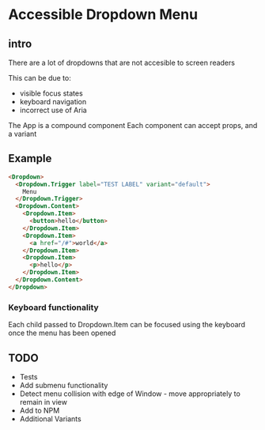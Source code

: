 # Accessible Dropdown Menu

## intro

There are a lot of dropdowns that are not accesible to screen readers

This can be due to:

- visible focus states
- keyboard navigation
- incorrect use of Aria

The App is a compound component
Each component can accept props, and a variant

## Example

```html
<Dropdown>
  <Dropdown.Trigger label="TEST LABEL" variant="default">
    Menu
  </Dropdown.Trigger>
  <Dropdown.Content>
    <Dropdown.Item>
      <button>hello</button>
    </Dropdown.Item>
    <Dropdown.Item>
      <a href="/#">world</a>
    </Dropdown.Item>
    <Dropdown.Item>
      <p>hello</p>
    </Dropdown.Item>
  </Dropdown.Content>
</Dropdown>
```

### Keyboard functionality

Each child passed to Dropdown.Item can be focused using the keyboard once the menu has been opened

## TODO

- Tests
- Add submenu functionality
- Detect menu collision with edge of Window - move appropriately to remain in view
- Add to NPM
- Additional Variants

